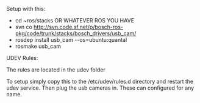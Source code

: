 Setup with this:

* cd ~ros/stacks OR WHATEVER ROS YOU HAVE
* svn co http://svn.code.sf.net/p/bosch-ros-pkg/code/trunk/stacks/bosch_drivers/usb_cam/
* rosdep install usb_cam --os=ubuntu:quantal
* rosmake usb_cam

UDEV Rules:

The rules are located in the udev folder

To setup simply copy this to the /etc/udev/rules.d directory and restart the 
udev service. Then plug the usb cameras in. These can configured for any name.